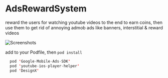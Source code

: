 # AdsRewardSystem

reward the users for watching youtube videos to the end to earn coins, then use them to get rid of annoying admob ads like banners, interstitial & reward videos 

![Screenshots](https://user-images.githubusercontent.com/38237387/133344360-5dbdc7eb-a16a-43f7-80b6-6c167409e26b.png)


add to your Podfile, then `pod install`

```swift 
  pod 'Google-Mobile-Ads-SDK'
  pod 'youtube-ios-player-helper'
  pod 'DesignX'
```
